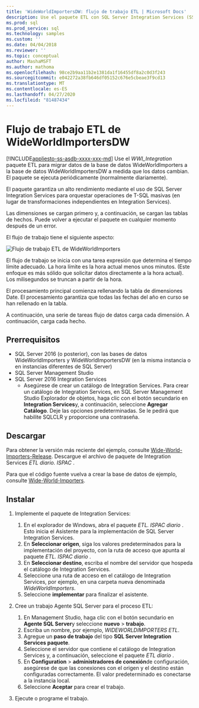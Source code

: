```yaml
---
title: 'WideWorldImportersDW: flujo de trabajo ETL | Microsoft Docs'
description: Use el paquete ETL con SQL Server Integration Services (SSIS) para migrar periódicamente datos de la base de datos WideWorldImporters a WideWorldImportersDW.
ms.prod: sql
ms.prod_service: sql
ms.technology: samples
ms.custom: ''
ms.date: 04/04/2018
ms.reviewer: ''
ms.topic: conceptual
author: MashaMSFT
ms.author: mathoma
ms.openlocfilehash: 98ce2b9aa11b2e1381da1f16455df8a2c0d3f243
ms.sourcegitcommit: e042272a38fb646df05152c676e5cbeae3f9cd13
ms.translationtype: MT
ms.contentlocale: es-ES
ms.lasthandoff: 04/27/2020
ms.locfileid: "81487434"
---
```

# <a name="wideworldimportersdw-etl-workflow"></a>Flujo de trabajo ETL de WideWorldImportersDW
[!INCLUDE[appliesto-ss-asdb-xxxx-xxx-md](../includes/appliesto-ss-asdb-xxxx-xxx-md.md)]
Use el *WWI_Integration* paquete ETL para migrar datos de la base de datos WideWorldImporters a la base de datos WideWorldImportersDW a medida que los datos cambian. El paquete se ejecuta periódicamente (normalmente diariamente).

El paquete garantiza un alto rendimiento mediante el uso de SQL Server Integration Services para orquestar operaciones de T-SQL masivas (en lugar de transformaciones independientes en Integration Services).

Las dimensiones se cargan primero y, a continuación, se cargan las tablas de hechos. Puede volver a ejecutar el paquete en cualquier momento después de un error.

El flujo de trabajo tiene el siguiente aspecto:

 ![Flujo de trabajo ETL de WideWorldImporters](media/wide-world-importers/wideworldimporters-etl-workflow.png)

El flujo de trabajo se inicia con una tarea expresión que determina el tiempo límite adecuado. La hora límite es la hora actual menos unos minutos. (Este enfoque es más sólido que solicitar datos directamente a la hora actual). Los milisegundos se truncan a partir de la hora.

El procesamiento principal comienza rellenando la tabla de dimensiones Date. El procesamiento garantiza que todas las fechas del año en curso se han rellenado en la tabla.

A continuación, una serie de tareas flujo de datos carga cada dimensión. A continuación, carga cada hecho.

## <a name="prerequisites"></a>Prerrequisitos

- SQL Server 2016 (o posterior), con las bases de datos WideWorldImporters y WideWorldImportersDW (en la misma instancia o en instancias diferentes de SQL Server)
- SQL Server Management Studio
- SQL Server 2016 Integration Services
  - Asegúrese de crear un catálogo de Integration Services. Para crear un catálogo de Integration Services, en SQL Server Management Studio Explorador de objetos, haga clic con el botón secundario en **Integration Services**y, a continuación, seleccione **Agregar Catálogo**. Deje las opciones predeterminadas. Se le pedirá que habilite SQLCLR y proporcione una contraseña.


## <a name="download"></a>Descargar

Para obtener la versión más reciente del ejemplo, consulte [Wide-World-Importers-Release](https://go.microsoft.com/fwlink/?LinkID=800630). Descargue el archivo de paquete de Integration Services *ETL diario. ISPAC* .

Para que el código fuente vuelva a crear la base de datos de ejemplo, consulte [Wide-World-Importers](https://github.com/Microsoft/sql-server-samples/tree/master/samples/databases/wide-world-importers/wwi-ssis).

## <a name="install"></a>Instalar

1. Implemente el paquete de Integration Services:
   1. En el explorador de Windows, abra el paquete *ETL. ISPAC diario* . Esto inicia el Asistente para la implementación de SQL Server Integration Services.
   2. En **Seleccionar origen**, siga los valores predeterminados para la implementación del proyecto, con la ruta de acceso que apunta al paquete *ETL. ISPAC diario* .
   3. En **Seleccionar destino**, escriba el nombre del servidor que hospeda el catálogo de Integration Services.
   4. Seleccione una ruta de acceso en el catálogo de Integration Services, por ejemplo, en una carpeta nueva denominada *WideWorldImporters*.
   5. Seleccione **implementar** para finalizar el asistente.

2. Cree un trabajo Agente SQL Server para el proceso ETL:
   1. En Management Studio, haga clic con el botón secundario en **Agente SQL Server**y seleccione **nuevo** > **trabajo**.
   2. Escriba un nombre, por ejemplo, *WIDEWORLDIMPORTERS ETL*.
   3. Agregue un **paso de trabajo** del tipo **SQL Server Integration Services paquete**.
   4. Seleccione el servidor que contiene el catálogo de Integration Services y, a continuación, seleccione el paquete *ETL diario* .
   5. En **Configuration** > **administradores de conexión**de configuración, asegúrese de que las conexiones con el origen y el destino están configuradas correctamente. El valor predeterminado es conectarse a la instancia local.
   6. Seleccione **Aceptar** para crear el trabajo.

3. Ejecute o programe el trabajo.
